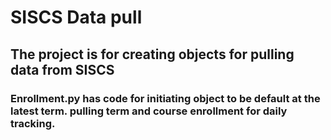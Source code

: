 # SISCS Data pull

## The project is for creating objects for pulling data from SISCS

### Enrollment.py has code for initiating object to be default at the latest term. pulling term and course enrollment for daily tracking.